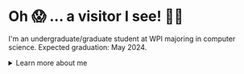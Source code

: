 # Oh 😱 ... a visitor I see! 💃🕺
I'm an undergraduate/graduate student at WPI majoring in computer science. Expected graduation: May 2024.

<details>
<summary>
  Learn more about me
</summary>

## About me 🐼
Immaculately chill vibes. Avid K-pop listener. Enjoyer of manga and comics.
- [Connect with me professionally 💼](https://www.linkedin.com/in/quingocnguyen/)
- [Connect with me musically 🎵](https://open.spotify.com/user/theasian_qui?si=ddb62fe421e94d68)
- [Connect with me through media 📖](https://anilist.co/user/iuq/)
- [Connect with me through pain 😔](https://leetcode.com/quinguyen-dev/)

### Professional Interest
- Engineering products that users love using
- Being a part of an organization that aims to make a change
- Customer-driven development and design

### Preferred Technologies
- React
- TypeScript
- Prisma
- PostgreSQL
- Express.js
- HTML, CSS
- Next.js (learning)
- React Native
- Kotlin
- SwiftUI (learning)

## What have I been working on? 💻

### Potential Projects
- macOS/iOS Manga Reader (because I can't get access to Aidoku 😞)
- Portfolio Website based on the Figma editor (I love you Figma, pls hire me T__T)
- Sudoku Solver Camera App (just revisisted backtracking in Leetcode so thought it would be 🆒)

### Ongoing Projects
- [Social Media Platform](https://github.com/quinguyen-dev/social-media) (TypeScript, React, Turborepo, Express, PostgreSQL)
- 📆 Consignment Store (React, Tailwind, AWS, Vitest, PostgreSQL)

### Recent Projects
- [WeSplit](https://github.com/quinguyen-dev/wesplit) (Swift, SwiftUI)
- [Madness Puzzle](https://github.com/quinguyen-dev/2x2-madness-puzzle) (TypeScript, React, Tailwind, Vitest)
- [ITS Companion Application](https://github.com/quinguyen-dev/wpi-its-companion) (Kotlin)
- 🔒 Polar Park Hub (TypeScript, React Native, Shopify Restyle)

## What am I learning right now? 📚
- Docker (Really recommend this [introduction](https://www.youtube.com/watch?v=fSmLiOMp2qI) by Harkirat Singh)
- SwiftUI (I eventually would love to work as an iOS developer for a high-traffic application)
- Turborepo

## What am I planning on learning? 📗
- Remix.run / Next.js
- Rust / Golang
- GraphQL
